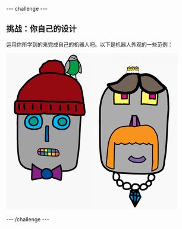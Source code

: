 \--- challenge \---

## 挑战：你自己的设计

运用你所学到的来完成自己的机器人吧。以下是机器人外观的一些范例：

![截图](images/robot-examples.png)

\--- /challenge \---